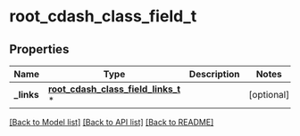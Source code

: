 # root_cdash_class_field_t

## Properties
Name | Type | Description | Notes
------------ | ------------- | ------------- | -------------
**_links** | [**root_cdash_class_field_links_t**](root_cdash_class_field_links.md) \* |  | [optional] 

[[Back to Model list]](../README.md#documentation-for-models) [[Back to API list]](../README.md#documentation-for-api-endpoints) [[Back to README]](../README.md)


